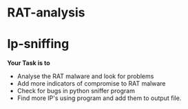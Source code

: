 # RAT-analysis
# Ip-sniffing
**Your Task is to** 
- Analyse the RAT malware and look for problems
- Add more indicators of compromise to RAT malware
- Check for bugs in python sniffer program
- Find more IP's using program and add them to output file.
